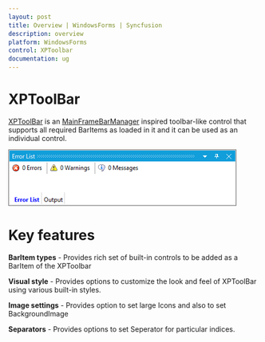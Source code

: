 ```yaml
---
layout: post
title: Overview | WindowsForms | Syncfusion
description: overview
platform: WindowsForms
control: XPToolbar
documentation: ug
---
```


# XPToolBar

[XPToolBar](https://help.syncfusion.com/cr/cref_files/windowsforms/Syncfusion.Tools.Windows~Syncfusion.Windows.Forms.Tools.XPMenus.XPToolBar.html) is an [MainFrameBarManager](https://help.syncfusion.com/cr/cref_files/windowsforms/Syncfusion.Tools.Windows~Syncfusion.Windows.Forms.Tools.XPMenus.MainFrameBarManager.html) inspired toolbar-like control that supports all required BarItems as loaded in it and it can be used as an individual control.

![](Overview_images/Overview_img2.png)

# Key features

**BarItem types** - Provides rich set of built-in controls to be added as a BarItem of the XPToolbar

**Visual style** - Provides options to customize the look and feel of XPToolBar using various built-in styles.

**Image settings** - Provides option to set large Icons and also to set BackgroundImage

**Separators** - Provides options to set Seperator for particular indices.


